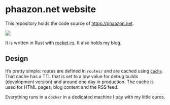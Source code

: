 # phaazon.net website

This repository holds the code source of https://phaazon.net.

![](https://phaazon.net/media/uploads/bonjourbonjour.gif)

It is written in Rust with [rocket-rs](https://rocket.rs/). It also holds my blog.

## Design

It’s pretty simple: routes are defined in `routes/` and are cached using [`Cache`](./webserver/src/cache.rs). That cache
has a TTL that is set to a low value for debug builds (development version) and around one day in production. The cache
is used for HTML pages, blog content and the RSS feed.

Everything runs in a `docker` in a dedicated machine I pay with my little euros.
